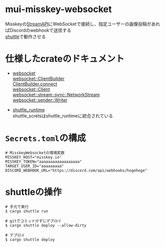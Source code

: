 # mui-misskey-websocket
Misskeyの[StreamAPI](https://misskey-hub.net/ja/docs/for-developers/api/streaming/)にWebSocketで接続し、指定ユーザーの画像投稿があればDiscordのwebhookで送信する  
[shuttle](https://www.shuttle.rs/)で動作させる

# 仕様したcrateのドキュメント
- [websocket](https://docs.rs/websocket/latest/websocket/all.html)  
[websocket::ClientBuilder](https://docs.rs/websocket/latest/websocket/client/builder/struct.ClientBuilder.html)  
[ClientBuilder.connect](https://docs.rs/websocket/latest/websocket/client/builder/struct.ClientBuilder.html#method.connect)  
[websocket::Client](https://docs.rs/websocket/latest/websocket/client/sync/struct.Client.html)  
[websocket::stream::sync::NetworkStream](https://docs.rs/websocket/latest/websocket/stream/sync/trait.NetworkStream.html)  
[websocket::sender::Writer](https://docs.rs/websocket/latest/websocket/sender/struct.Writer.html)  

- [shuttle_runtime](https://docs.rs/shuttle-runtime/latest/shuttle_runtime/)  
shuttle_scretsはshuttle_runtimeに統合されている

# `Secrets.toml`の構成
```
# MisskeyWebsocketの環境変数
MISSKEY_HOST="misskey.io"
MISSKEY_TOKEN="aaaaaaaaaaaaaaaaaa"
TARGET_USER_ID="aaaaaaaaa"
DISCORD_WEBHOOK_URL="https://discord.com/api/webhooks/hogehoge"
```

# shuttleの操作
```
# 手元で実行
$ cargo shuttle run

# gitでコミットせずにデプロイ
$ cargo shuttle deploy --allow-dirty

# デプロイ
$ cargo shuttle deploy

```